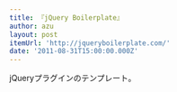 ```yaml
---
title: 『jQuery Boilerplate』
author: azu
layout: post
itemUrl: 'http://jqueryboilerplate.com/'
date: '2011-08-31T15:00:00.000Z'
---
```

jQueryプラグインのテンプレート。


